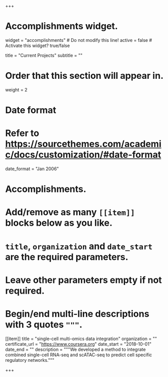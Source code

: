 +++
# Accomplishments widget.
widget = "accomplishments"  # Do not modify this line!
active = false  # Activate this widget? true/false

title = "Current Projects"
subtitle = ""

# Order that this section will appear in.
weight = 2

# Date format
#   Refer to https://sourcethemes.com/academic/docs/customization/#date-format
date_format = "Jan 2006"

# Accomplishments.
#   Add/remove as many `[[item]]` blocks below as you like.
#   `title`, `organization` and `date_start` are the required parameters.
#   Leave other parameters empty if not required.
#   Begin/end multi-line descriptions with 3 quotes `"""`.

[[item]]
  title = "single-cell multi-omics data integration"
  organization = ""
  certificate_url = "https://www.coursera.org"
  date_start = "2018-10-01"
  date_end = ""
  description = """We developed a method to integrate combined single-cell RNA-seq and scATAC-seq to predict cell specific regulatory networks."""



+++
